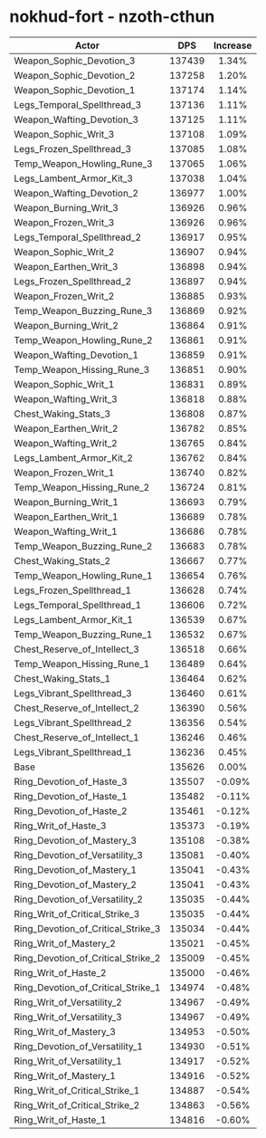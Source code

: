 # nokhud-fort - nzoth-cthun
| Actor | DPS | Increase |
|---|:---:|:---:|
|Weapon_Sophic_Devotion_3|137439|1.34%|
|Weapon_Sophic_Devotion_2|137258|1.20%|
|Weapon_Sophic_Devotion_1|137174|1.14%|
|Legs_Temporal_Spellthread_3|137136|1.11%|
|Weapon_Wafting_Devotion_3|137125|1.11%|
|Weapon_Sophic_Writ_3|137108|1.09%|
|Legs_Frozen_Spellthread_3|137085|1.08%|
|Temp_Weapon_Howling_Rune_3|137065|1.06%|
|Legs_Lambent_Armor_Kit_3|137038|1.04%|
|Weapon_Wafting_Devotion_2|136977|1.00%|
|Weapon_Burning_Writ_3|136926|0.96%|
|Weapon_Frozen_Writ_3|136926|0.96%|
|Legs_Temporal_Spellthread_2|136917|0.95%|
|Weapon_Sophic_Writ_2|136907|0.94%|
|Weapon_Earthen_Writ_3|136898|0.94%|
|Legs_Frozen_Spellthread_2|136897|0.94%|
|Weapon_Frozen_Writ_2|136885|0.93%|
|Temp_Weapon_Buzzing_Rune_3|136869|0.92%|
|Weapon_Burning_Writ_2|136864|0.91%|
|Temp_Weapon_Howling_Rune_2|136861|0.91%|
|Weapon_Wafting_Devotion_1|136859|0.91%|
|Temp_Weapon_Hissing_Rune_3|136851|0.90%|
|Weapon_Sophic_Writ_1|136831|0.89%|
|Weapon_Wafting_Writ_3|136818|0.88%|
|Chest_Waking_Stats_3|136808|0.87%|
|Weapon_Earthen_Writ_2|136782|0.85%|
|Weapon_Wafting_Writ_2|136765|0.84%|
|Legs_Lambent_Armor_Kit_2|136762|0.84%|
|Weapon_Frozen_Writ_1|136740|0.82%|
|Temp_Weapon_Hissing_Rune_2|136724|0.81%|
|Weapon_Burning_Writ_1|136693|0.79%|
|Weapon_Earthen_Writ_1|136689|0.78%|
|Weapon_Wafting_Writ_1|136686|0.78%|
|Temp_Weapon_Buzzing_Rune_2|136683|0.78%|
|Chest_Waking_Stats_2|136667|0.77%|
|Temp_Weapon_Howling_Rune_1|136654|0.76%|
|Legs_Frozen_Spellthread_1|136628|0.74%|
|Legs_Temporal_Spellthread_1|136606|0.72%|
|Legs_Lambent_Armor_Kit_1|136539|0.67%|
|Temp_Weapon_Buzzing_Rune_1|136532|0.67%|
|Chest_Reserve_of_Intellect_3|136518|0.66%|
|Temp_Weapon_Hissing_Rune_1|136489|0.64%|
|Chest_Waking_Stats_1|136464|0.62%|
|Legs_Vibrant_Spellthread_3|136460|0.61%|
|Chest_Reserve_of_Intellect_2|136390|0.56%|
|Legs_Vibrant_Spellthread_2|136356|0.54%|
|Chest_Reserve_of_Intellect_1|136246|0.46%|
|Legs_Vibrant_Spellthread_1|136236|0.45%|
|Base|135626|0.00%|
|Ring_Devotion_of_Haste_3|135507|-0.09%|
|Ring_Devotion_of_Haste_1|135482|-0.11%|
|Ring_Devotion_of_Haste_2|135461|-0.12%|
|Ring_Writ_of_Haste_3|135373|-0.19%|
|Ring_Devotion_of_Mastery_3|135108|-0.38%|
|Ring_Devotion_of_Versatility_3|135081|-0.40%|
|Ring_Devotion_of_Mastery_1|135041|-0.43%|
|Ring_Devotion_of_Mastery_2|135041|-0.43%|
|Ring_Devotion_of_Versatility_2|135035|-0.44%|
|Ring_Writ_of_Critical_Strike_3|135035|-0.44%|
|Ring_Devotion_of_Critical_Strike_3|135034|-0.44%|
|Ring_Writ_of_Mastery_2|135021|-0.45%|
|Ring_Devotion_of_Critical_Strike_2|135009|-0.45%|
|Ring_Writ_of_Haste_2|135000|-0.46%|
|Ring_Devotion_of_Critical_Strike_1|134974|-0.48%|
|Ring_Writ_of_Versatility_2|134967|-0.49%|
|Ring_Writ_of_Versatility_3|134967|-0.49%|
|Ring_Writ_of_Mastery_3|134953|-0.50%|
|Ring_Devotion_of_Versatility_1|134930|-0.51%|
|Ring_Writ_of_Versatility_1|134917|-0.52%|
|Ring_Writ_of_Mastery_1|134916|-0.52%|
|Ring_Writ_of_Critical_Strike_1|134887|-0.54%|
|Ring_Writ_of_Critical_Strike_2|134863|-0.56%|
|Ring_Writ_of_Haste_1|134816|-0.60%|
